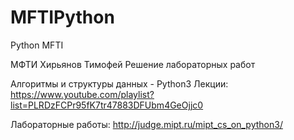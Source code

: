 # MFTIPython
Python MFTI

МФТИ Хирьянов Тимофей
Решение лабораторных работ

Алгоритмы и структуры данных - Python3
Лекции:
https://www.youtube.com/playlist?list=PLRDzFCPr95fK7tr47883DFUbm4GeOjjc0

Лабораторные работы:
http://judge.mipt.ru/mipt_cs_on_python3/

